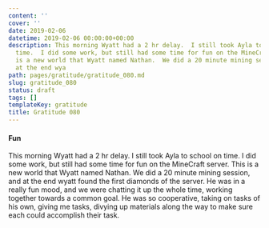 ```yaml
---
content: ''
cover: ''
date: 2019-02-06
datetime: 2019-02-06 00:00:00+00:00
description: This morning Wyatt had a 2 hr delay.  I still took Ayla to school on
  time.  I did some work, but still had some time for fun on the MineCraft server.  This
  is a new world that Wyatt named Nathan.  We did a 20 minute mining session, and
  at the end wya
path: pages/gratitude/gratitude_080.md
slug: gratitude_080
status: draft
tags: []
templateKey: gratitude
title: Gratitude 080
---
```


#### Fun

This morning Wyatt had a 2 hr delay.  I still took Ayla to school on time.  I did some work, but still had some time for fun on the MineCraft server.  This is a new world that Wyatt named Nathan.  We did a 20 minute mining session, and at the end wyatt found the first diamonds of the server.  He was in a really fun mood, and we were chatting it up the whole time, working together towards a common goal.  He was so cooperative, taking on tasks of his own, giving me tasks, divying up materials along the way to make sure each could accomplish their task.